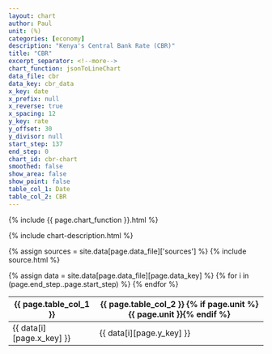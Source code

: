 ```yaml
---
layout: chart
author: Paul
unit: (%)
categories: [economy]
description: "Kenya's Central Bank Rate (CBR)"
title: "CBR"
excerpt_separator: <!--more-->
chart_function: jsonToLineChart
data_file: cbr
data_key: cbr_data
x_key: date
x_prefix: null
x_reverse: true
x_spacing: 12
y_key: rate
y_offset: 30
y_divisor: null
start_step: 137
end_step: 0
chart_id: cbr-chart
smoothed: false
show_area: false
show_point: false
table_col_1: Date
table_col_2: CBR
---
```


<div class="ct-chart ct-minor-sixth" id="{{ page.chart_id }}"></div>

{% include {{ page.chart_function }}.html %}

{% include chart-description.html %}

<!--more-->

{% assign sources = site.data[page.data_file]['sources'] %}
{% include source.html %}

<div class="data-table table-responsive">
    {% assign data = site.data[page.data_file][page.data_key] %}
    <table class="table">
        <thead>
            <tr>
                <th scope="col">{{ page.table_col_1 }}</th>
                <th scope="col">{{ page.table_col_2 }} {% if page.unit %}{{ page.unit }}{% endif %}</th>
            </tr>
        </thead>
        <tbody>
            {% for i in (page.end_step..page.start_step) %}
                <tr>
                    <td>{{ data[i][page.x_key] }} </td>
                    <td>{{ data[i][page.y_key] }}</td>
                </tr>
            {% endfor %}
        </tbody>
    </table>
</div>